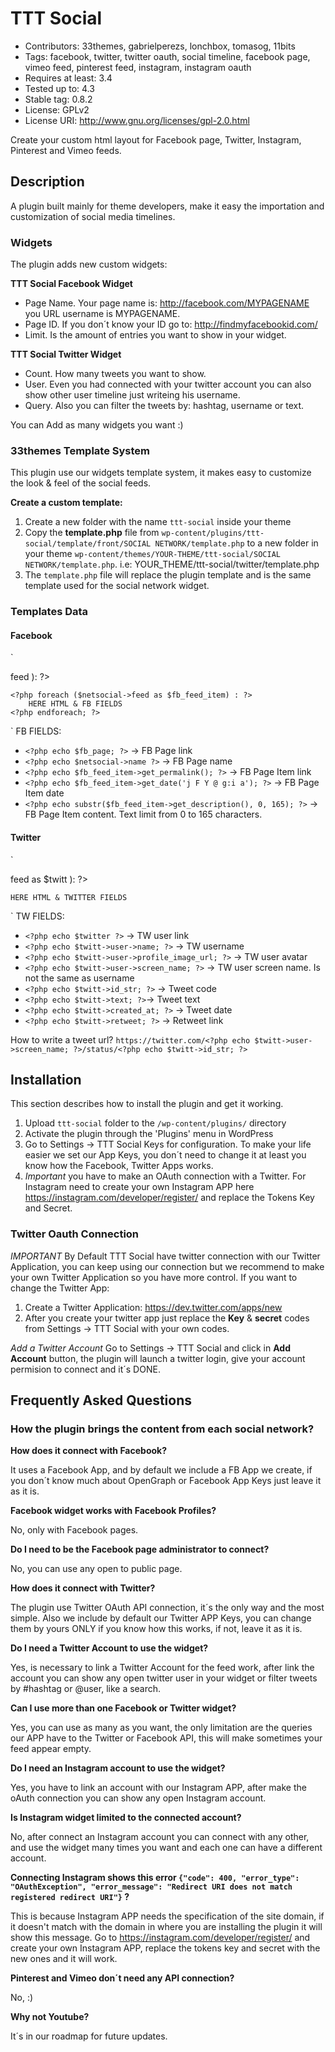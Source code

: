 
# TTT Social

* Contributors: 33themes, gabrielperezs, lonchbox, tomasog, 11bits
* Tags: facebook, twitter, twitter oauth, social timeline, facebook page, vimeo feed, pinterest feed, instagram, instagram oauth
* Requires at least: 3.4
* Tested up to: 4.3
* Stable tag: 0.8.2
* License: GPLv2
* License URI: http://www.gnu.org/licenses/gpl-2.0.html

Create your custom html layout for Facebook page, Twitter, Instagram, Pinterest and Vimeo feeds.

## Description

A plugin built mainly for theme developers, make it easy the importation and customization of social media timelines.

### Widgets

The plugin adds new custom widgets:

**TTT Social Facebook Widget**

- Page Name. Your page name is: http://facebook.com/MYPAGENAME you URL username is MYPAGENAME.
- Page ID. If you don´t know your ID go to: http://findmyfacebookid.com/
- Limit. Is the amount of entries you want to show in your widget.

**TTT Social Twitter Widget**

- Count. How many tweets you want to show.
- User. Even you had connected with your twitter account you can also show other user timeline just writeing his username.
- Query. Also you can filter the tweets by: hashtag, username or text.

You can Add as many widgets you want :)


### 33themes Template System

This plugin use our widgets template system, it makes easy to customize the look & feel of the social feeds.

**Create a custom template:**

1. Create a new folder with the name `ttt-social` inside your theme
2. Copy the **template.php** file from `wp-content/plugins/ttt-social/template/front/SOCIAL NETWORK/template.php` to a new folder in your theme `wp-content/themes/YOUR-THEME/ttt-social/SOCIAL NETWORK/template.php`. i.e: YOUR_THEME/ttt-social/twitter/template.php
3. The `template.php` file will replace the plugin template and is the same template used for the social network widget.


### Templates Data

#### Facebook
`
<?php if ( $netsocial->feed ): ?>
	<?php foreach ($netsocial->feed as $fb_feed_item) : ?>
		HERE HTML & FB FIELDS
	<?php endforeach; ?>
<?php endif; ?>
`
FB FIELDS:
* `<?php echo $fb_page; ?>` -> FB Page link
* `<?php echo $netsocial->name ?>` -> FB Page name
* `<?php echo $fb_feed_item->get_permalink(); ?>` -> FB Page Item link
* `<?php echo $fb_feed_item->get_date('j F Y @ g:i a'); ?>` -> FB Page Item date
* `<?php echo substr($fb_feed_item->get_description(), 0, 165); ?>` -> FB Page Item content. Text limit from 0 to 165 characters.

#### Twitter
`
<?php foreach( $netsocial->feed as $twitt ): ?>
	HERE HTML & TWITTER FIELDS
<?php endforeach; ?>
`
TW FIELDS:
* `<?php echo $twitter ?>` -> TW user link
* `<?php echo $twitt->user->name; ?>` -> TW username
* `<?php echo $twitt->user->profile_image_url; ?>` -> TW user avatar
* `<?php echo $twitt->user->screen_name; ?>` -> TW user screen name. Is not the same as username
* `<?php echo $twitt->id_str; ?>` -> Tweet code
* `<?php echo $twitt->text; ?>`-> Tweet text
* `<?php echo $twitt->created_at; ?>` -> Tweet date
* `<?php echo $twitt->retweet; ?>` -> Retweet link

How to write a tweet url?
`https://twitter.com/<?php echo $twitt->user->screen_name; ?>/status/<?php echo $twitt->id_str; ?>`

## Installation

This section describes how to install the plugin and get it working.

1. Upload `ttt-social` folder to the `/wp-content/plugins/` directory
2. Activate the plugin through the 'Plugins' menu in WordPress
3. Go to Settings -> TTT Social Keys for configuration. To make your life easier we set our App Keys, you don´t need to change it at least you know how the Facebook, Twitter Apps works.
4. *Important* you have to make an OAuth connection with a Twitter. For Instagram need to create your own Instagram APP here https://instagram.com/developer/register/ and replace the Tokens Key and Secret.

### Twitter Oauth Connection

*IMPORTANT*
By Default TTT Social have twitter connection with our Twitter Application, you can keep using our connection but we recommend to make your own Twitter Application so you have more control.
If you want to change the Twitter App:

1. Create a Twitter Application: https://dev.twitter.com/apps/new
1. After you create your twitter app just replace the **Key** & **secret** codes from Settings -> TTT Social with your own codes.

*Add a Twitter Account*
Go to Settings -> TTT Social and click in **Add Account** button, the plugin will launch a twitter login, give your account permision to connect and it´s DONE.


## Frequently Asked Questions

### How the plugin brings the content from each social network?

**How does it connect with Facebook?**

It uses a Facebook App, and by default we include a FB App we create, if you don´t know much about OpenGraph or Facebook App Keys just leave it as it is.

**Facebook widget works with Facebook Profiles?**

No, only with Facebook pages.

**Do I need to be the Facebook page administrator to connect?**

No, you can use any open to public page.

**How does it connect with Twitter?**

The plugin use Twitter OAuth API connection, it´s the only way and the most simple. Also we include by default our Twitter APP Keys, you can change them by yours ONLY if you know how this works, if not, leave it as it is.

**Do I need a Twitter Account to use the widget?**

Yes, is necessary to link a Twitter Account for the feed work, after link the account you can show any open twitter user in your widget or filter tweets by #hashtag or @user, like a search.

**Can I use more than one Facebook or Twitter widget?**

Yes, you can use as many as you want, the only limitation are the queries our APP have to the Twitter or Facebook API, this will make sometimes your feed appear empty.

**Do I need an Instagram account to use the widget?**

Yes, you have to link an account with our Instagram APP, after make the oAuth connection you can show any open Instagram account.

**Is Instagram widget limited to the connected account?**

No, after connect an Instagram account you can connect with any other, and use the widget many times you want and each one can have a different account.

**Connecting Instagram shows this error `{"code": 400, "error_type": "OAuthException", "error_message": "Redirect URI does not match registered redirect URI"}` ?**

This is because Instagram APP needs the specification of the site domain, if it doesn't match with the domain in where you are installing the plugin it will show this message. Go to https://instagram.com/developer/register/ and create your own Instagram APP, replace the tokens key and secret with the new ones and it will work.

**Pinterest and Vimeo don´t need any API connection?**

No, :) 

**Why not Youtube?**

It´s in our roadmap for future updates.
